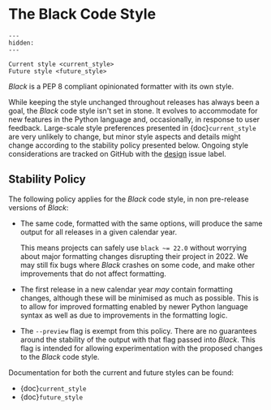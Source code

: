 # The Black Code Style

```{toctree}
---
hidden:
---

Current style <current_style>
Future style <future_style>
```

_Black_ is a PEP 8 compliant opinionated formatter with its own style.

While keeping the style unchanged throughout releases has always been a goal, the
_Black_ code style isn't set in stone. It evolves to accommodate for new features in the
Python language and, occasionally, in response to user feedback. Large-scale style
preferences presented in {doc}`current_style` are very unlikely to change, but minor
style aspects and details might change according to the stability policy presented
below. Ongoing style considerations are tracked on GitHub with the
[design](https://github.com/psf/black/labels/T%3A%20design) issue label.

## Stability Policy

The following policy applies for the _Black_ code style, in non pre-release versions of
_Black_:

- The same code, formatted with the same options, will produce the same output for all
  releases in a given calendar year.

  This means projects can safely use `black ~= 22.0` without worrying about major
  formatting changes disrupting their project in 2022. We may still fix bugs where
  _Black_ crashes on some code, and make other improvements that do not affect
  formatting.

- The first release in a new calendar year _may_ contain formatting changes, although
  these will be minimised as much as possible. This is to allow for improved formatting
  enabled by newer Python language syntax as well as due to improvements in the
  formatting logic.

- The `--preview` flag is exempt from this policy. There are no guarantees around the
  stability of the output with that flag passed into _Black_. This flag is intended for
  allowing experimentation with the proposed changes to the _Black_ code style.

Documentation for both the current and future styles can be found:

- {doc}`current_style`
- {doc}`future_style`
